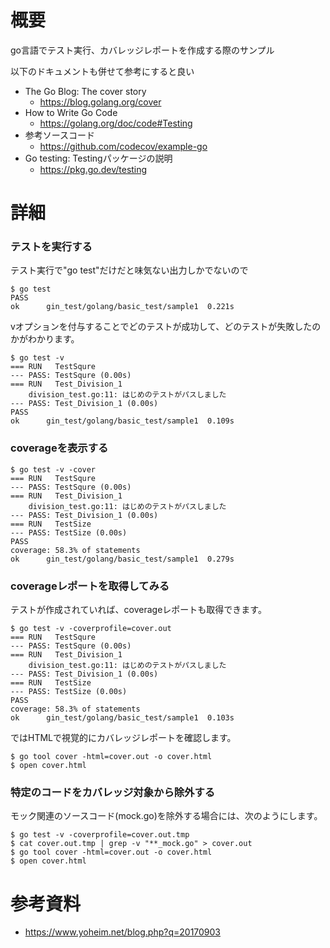 # 概要
go言語でテスト実行、カバレッジレポートを作成する際のサンプル

以下のドキュメントも併せて参考にすると良い
- The Go Blog: The cover story
  - https://blog.golang.org/cover
- How to Write Go Code
  - https://golang.org/doc/code#Testing
- 参考ソースコード
  - https://github.com/codecov/example-go
- Go testing: Testingパッケージの説明
  - https://pkg.go.dev/testing

# 詳細

### テストを実行する
テスト実行で"go test"だけだと味気ない出力しかでないので
```
$ go test
PASS
ok  	gin_test/golang/basic_test/sample1	0.221s
```

vオプションを付与することでどのテストが成功して、どのテストが失敗したのかがわかります。
```
$ go test -v
=== RUN   TestSqure
--- PASS: TestSqure (0.00s)
=== RUN   Test_Division_1
    division_test.go:11: はじめのテストがパスしました
--- PASS: Test_Division_1 (0.00s)
PASS
ok  	gin_test/golang/basic_test/sample1	0.109s
```


### coverageを表示する
```
$ go test -v -cover
=== RUN   TestSqure
--- PASS: TestSqure (0.00s)
=== RUN   Test_Division_1
    division_test.go:11: はじめのテストがパスしました
--- PASS: Test_Division_1 (0.00s)
=== RUN   TestSize
--- PASS: TestSize (0.00s)
PASS
coverage: 58.3% of statements
ok  	gin_test/golang/basic_test/sample1	0.279s
```

### coverageレポートを取得してみる
テストが作成されていれば、coverageレポートも取得できます。
```
$ go test -v -coverprofile=cover.out
=== RUN   TestSqure
--- PASS: TestSqure (0.00s)
=== RUN   Test_Division_1
    division_test.go:11: はじめのテストがパスしました
--- PASS: Test_Division_1 (0.00s)
=== RUN   TestSize
--- PASS: TestSize (0.00s)
PASS
coverage: 58.3% of statements
ok  	gin_test/golang/basic_test/sample1	0.103s
```

ではHTMLで視覚的にカバレッジレポートを確認します。
```
$ go tool cover -html=cover.out -o cover.html
$ open cover.html 
```

### 特定のコードをカバレッジ対象から除外する
モック関連のソースコード(mock.go)を除外する場合には、次のようにします。
```
$ go test -v -coverprofile=cover.out.tmp
$ cat cover.out.tmp | grep -v "**_mock.go" > cover.out
$ go tool cover -html=cover.out -o cover.html
$ open cover.html 
```


# 参考資料
- https://www.yoheim.net/blog.php?q=20170903

